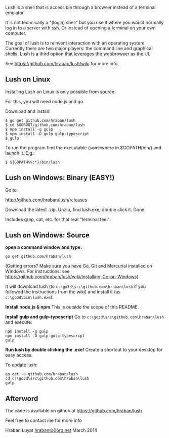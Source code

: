 Lush is a shell that is accessible through a browser instead of a terminal
emulator.

It is not technically a "(login) shell" but you use it where you would normally
log in to a server with ssh. Or instead of opening a terminal on your own computer.

The goal of lush is to reinvent interaction with an operating system. Currently
there are two major players: the command line and graphical shells. Lush is a
third option that leverages the webbrowser as the UI.

See https://github.com/hraban/lush/wiki for more info.

## Lush on Linux

Installing Lush on Linux is only possible from source.

For this, you will need node.js and go.

Download and install:

    $ go get github.com/hraban/lush
    $ cd $GOROOT/github.com/hraban/lush
    $ npm install -g gulp
    $ npm install -D gulp gulp-typescript
    $ gulp

To run the program find the executable (somewhere in $GOPATH/bin/) and launch
it. E.g.:

    $ ${GOPATH%%:*}/bin/lush

## Lush on Windows: Binary (EASY!)

Go to:

http://github.com/hraban/lush/releases

Download the latest .zip. Unzip, find lush.exe, double click it. Done.

Includes grep, cat, etc. for that real "terminal feel".

## Lush on Windows: Source

**open a command window and type:**

    go get github.com/hraban/lush

(Getting errors? Make sure you have Go, Git and Mercurial installed on Windows.
For instructions: see
https://github.com/hraban/lush/wiki/Installing-Go-on-Windows)

It will download lush (to `c:\go3d\src\github.com\hraban\lush` if you followed
the instructions from the wiki) and install it (as `c:\go3d\bin\lush.exe`).

**Install node.js & npm** This is outside the scope of this README.

**Install gulp and gulp-typescript** Go to `c:\go3d\src\github.com\hraban\lush`
and execute:

    npm install -g gulp
    npm install -D gulp gulp-typescript
    gulp

**Run lush by double clicking the .exe!** Create a shortcut to your desktop for
easy access.

To update lush:

    go get -u github.com/hraban/lush
    cd c:\go3d\src\github.com\hraban\lush
    gulp

## Afterword

The code is available on github at https://github.com/hraban/lush

Feel free to contact me for more info

Hraban Luyat
hraban@0brg.net
March 2014
